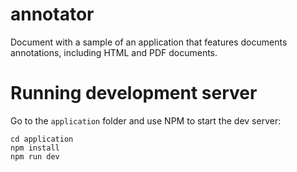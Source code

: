 # annotator
Document with a sample of an application that features documents annotations, including
HTML and PDF documents.

# Running development server
Go to the `application` folder and use NPM to start the dev server:

```shell
cd application
npm install
npm run dev
```
